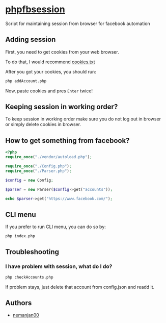 # [phpfbsession](https://github.com/nemanjan00/phpfbsession)

Script for maintaining session from browser for facebook automation

## Adding session

First, you need to get cookies from your web browser. 

To do that, I would recommend [cookies.txt](https://chrome.google.com/webstore/detail/cookiestxt/njabckikapfpffapmjgojcnbfjonfjfg)

After you got your cookies, you should run: 

```bash
php addAccount.php
```

Now, paste cookies and pres ``Enter`` twice! 

## Keeping session in working order? 

To keep session in working order make sure you do not log out in browser or simply delete cookies in browser. 

## How to get something from facebook? 

```php
<?php
require_once("./vendor/autoload.php");

require_once("./Config.php");
require_once("./Parser.php");

$config = new Config;

$parser = new Parser($config->get("accounts"));

echo $parser->get("https://www.facebook.com/");

```

## CLI menu

If you prefer to run CLI menu, you can do so by: 

```bash
php index.php
```

## Troubleshooting

### I have problem with session, what do I do? 

```bash
php checkAccounts.php
```

If problem stays, just delete that account from config.json and readd it. 

## Authors

 * [nemanjan00](https://github.com/nemanjan00)

